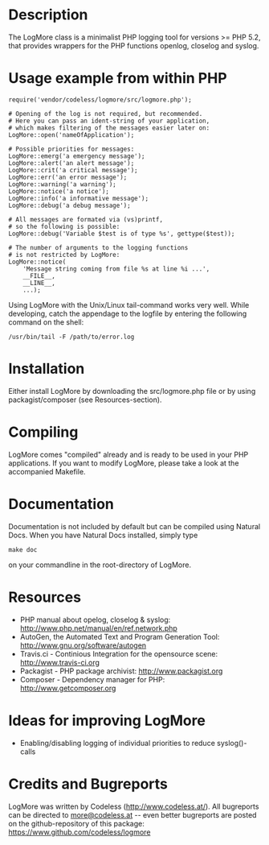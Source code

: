# Description

The LogMore class is a minimalist PHP logging tool for versions >= PHP 5.2, that provides wrappers for the PHP functions openlog, closelog and syslog.


# Usage example from within PHP

	require('vendor/codeless/logmore/src/logmore.php');

 	# Opening of the log is not required, but recommended.
 	# Here you can pass an ident-string of your application,
 	# which makes filtering of the messages easier later on:
 	LogMore::open('nameOfApplication');

 	# Possible priorities for messages:
 	LogMore::emerg('a emergency message');
 	LogMore::alert('an alert message');
 	LogMore::crit('a critical message');
 	LogMore::err('an error message');
 	LogMore::warning('a warning');
 	LogMore::notice('a notice');
 	LogMore::info('a informative message');
 	LogMore::debug('a debug message');

 	# All messages are formated via (vs)printf,
 	# so the following is possible:
 	LogMore::debug('Variable $test is of type %s', gettype($test));

 	# The number of arguments to the logging functions
 	# is not restricted by LogMore:
 	LogMore::notice(
 		'Message string coming from file %s at line %i ...',
 		__FILE__,
 		__LINE__,
 		...);

Using LogMore with the Unix/Linux tail-command works very well. While developing, catch the appendage to the logfile by entering the following command on the shell:

 	/usr/bin/tail -F /path/to/error.log


# Installation

Either install LogMore by downloading the src/logmore.php file or by using packagist/composer (see Resources-section).


# Compiling

LogMore comes "compiled" already and is ready to be used in your PHP applications. If you want to modify LogMore, please take a look at the accompanied Makefile.


# Documentation

Documentation is not included by default but can be compiled using Natural Docs. When you have Natural Docs installed, simply type

 	make doc

on your commandline in the root-directory of LogMore.


# Resources

- PHP manual about opelog, closelog & syslog: http://www.php.net/manual/en/ref.network.php
- AutoGen, the Automated Text and Program Generation Tool: http://www.gnu.org/software/autogen
- Travis.ci - Continious Integration for the opensource scene: <http://www.travis-ci.org>
- Packagist - PHP package archivist: http://www.packagist.org
- Composer - Dependency manager for PHP: http://www.getcomposer.org


# Ideas for improving LogMore

- Enabling/disabling logging of individual priorities to reduce syslog()-calls


# Credits and Bugreports

LogMore was written by Codeless (http://www.codeless.at/). All bugreports can be directed to more@codeless.at -- even better bugreports are posted on the github-repository of this package: https://www.github.com/codeless/logmore
